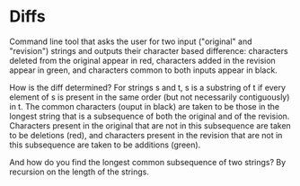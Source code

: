 Diffs
=====

Command line tool that asks the user for two input ("original" and "revision") strings and outputs their character based difference: characters deleted from the original appear in red, characters added in the revision appear in green, and characters common to both inputs appear in black.

How is the diff determined? For strings s and t, s is a substring of t if every element of s is present in the same order (but not necessarily contiguously) in t.  The common characters (ouput in black) are taken to be those in the longest string that is a subsequence of both the original and of the revision. Characters present in the original that are not in this subsequence are taken to be deletions (red), and characters present in the revision that are not in this subsequence are taken to be additions (green).

And how do you find the longest common subsequence of two strings? By recursion on the length of the strings.
